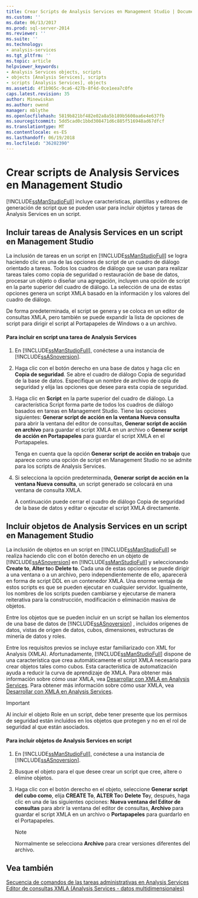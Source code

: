 ```yaml
---
title: Crear Scripts de Analysis Services en Management Studio | Documentos de Microsoft
ms.custom: ''
ms.date: 06/13/2017
ms.prod: sql-server-2014
ms.reviewer: ''
ms.suite: ''
ms.technology:
- analysis-services
ms.tgt_pltfrm: ''
ms.topic: article
helpviewer_keywords:
- Analysis Services objects, scripts
- objects [Analysis Services], scripts
- scripts [Analysis Services], objects
ms.assetid: 4f1b965c-9ca6-427b-8f4d-0ce1eea7c0fe
caps.latest.revision: 35
author: Minewiskan
ms.author: owend
manager: mblythe
ms.openlocfilehash: 5819b821bf482e02a8a5b189b5600aa6e4e637fb
ms.sourcegitcommit: 5dd5cad0c1bbd308471d6c885f516948ad67dfcf
ms.translationtype: MT
ms.contentlocale: es-ES
ms.lasthandoff: 06/19/2018
ms.locfileid: "36202390"
---
```

# <a name="create-analysis-services-scripts-in-management-studio"></a>Crear scripts de Analysis Services en Management Studio
  [!INCLUDE[ssManStudioFull](../../includes/ssmanstudiofull-md.md)] incluye características, plantillas y editores de generación de script que se pueden usar para incluir objetos y tareas de Analysis Services en un script.  
  
## <a name="script-analysis-services-tasks-in-management-studio"></a>Incluir tareas de Analysis Services en un script en Management Studio  
 La inclusión de tareas en un script en [!INCLUDE[ssManStudioFull](../../includes/ssmanstudiofull-md.md)] se logra haciendo clic en una de las opciones de script de un cuadro de diálogo orientado a tareas. Todos los cuadros de diálogo que se usan para realizar tareas tales como copia de seguridad o restauración de base de datos, procesar un objeto o diseñar una agregación, incluyen una opción de script en la parte superior del cuadro de diálogo. La selección de una de estas opciones genera un script XMLA basado en la información y los valores del cuadro de diálogo.  
  
 De forma predeterminada, el script se genera y se coloca en un editor de consultas XMLA, pero también se puede expandir la lista de opciones de script para dirigir el script al Portapapeles de Windows o a un archivo.  
  
#### <a name="to-script-an-analysis-services-task"></a>Para incluir en script una tarea de Analysis Services  
  
1.  En [!INCLUDE[ssManStudioFull](../../includes/ssmanstudiofull-md.md)], conéctese a una instancia de [!INCLUDE[ssASnoversion](../../includes/ssasnoversion-md.md)].  
  
2.  Haga clic con el botón derecho en una base de datos y haga clic en **Copia de seguridad**. Se abre el cuadro de diálogo Copia de seguridad de la base de datos. Especifique un nombre de archivo de copia de seguridad y elija las opciones que desee para esta copia de seguridad.  
  
3.  Haga clic en **Script** en la parte superior del cuadro de diálogo. La característica Script forma parte de todos los cuadros de diálogo basados en tareas en Management Studio. Tiene las opciones siguientes: **Generar script de acción en la ventana Nueva consulta** para abrir la ventana del editor de consultas, **Generar script de acción en archivo** para guardar el script XMLA en un archivo o **Generar script de acción en Portapapeles** para guardar el script XMLA en el Portapapeles.  
  
     Tenga en cuenta que la opción **Generar script de acción en trabajo** que aparece como una opción de script en Management Studio no se admite para los scripts de Analysis Services.  
  
4.  Si selecciona la opción predeterminada, **Generar script de acción en la ventana Nueva consulta**, un script generado se colocará en una ventana de consulta XMLA.  
  
     A continuación puede cerrar el cuadro de diálogo Copia de seguridad de la base de datos y editar o ejecutar el script XMLA directamente.  
  
## <a name="script-analysis-services-objects-in-management-studio"></a>Incluir objetos de Analysis Services en un script en Management Studio  
 La inclusión de objetos en un script en [!INCLUDE[ssManStudioFull](../../includes/ssmanstudiofull-md.md)] se realiza haciendo clic con el botón derecho en un objeto de [!INCLUDE[ssASnoversion](../../includes/ssasnoversion-md.md)] en [!INCLUDE[ssManStudioFull](../../includes/ssmanstudiofull-md.md)] y seleccionando **Create to**, **Alter to**o **Delete to**. Cada una de estas opciones se puede dirigir a una ventana o a un archivo, pero independientemente de ello, aparecerá en forma de script DDL en un contenedor XMLA. Una enorme ventaja de estos scripts es que se pueden ejecutar en cualquier servidor. Igualmente, los nombres de los scripts pueden cambiarse y ejecutarse de manera reiterativa para la construcción, modificación o eliminación masiva de objetos.  
  
 Entre los objetos que se pueden incluir en un script se hallan los elementos de una base de datos de [!INCLUDE[ssASnoversion](../../includes/ssasnoversion-md.md)] , incluidos orígenes de datos, vistas de origen de datos, cubos, dimensiones, estructuras de minería de datos y roles.  
  
 Entre los requisitos previos se incluye estar familiarizado con XML for Analysis (XMLA). Afortunadamente, [!INCLUDE[ssManStudioFull](../../includes/ssmanstudiofull-md.md)] dispone de una característica que crea automáticamente el script XMLA necesario para crear objetos tales como cubos. Esta característica de automatización ayuda a reducir la curva de aprendizaje de XMLA. Para obtener más información sobre cómo usar XMLA, vea [Desarrollar con XMLA en Analysis Services](../multidimensional-models-scripting-language-assl-xmla/developing-with-xmla-in-analysis-services.md). Para obtener más información sobre cómo usar XMLA, vea [Desarrollar con XMLA en Analysis Services](../multidimensional-models-scripting-language-assl-xmla/developing-with-xmla-in-analysis-services.md).  
  
> [!IMPORTANT]  
>  Al incluir el objeto Role en un script, debe tener presente que los permisos de seguridad están incluidos en los objetos que protegen y no en el rol de seguridad al que están asociados.  
  
#### <a name="to-script-analysis-services-objects"></a>Para incluir objetos de Analysis Services en script  
  
1.  En [!INCLUDE[ssManStudioFull](../../includes/ssmanstudiofull-md.md)], conéctese a una instancia de [!INCLUDE[ssASnoversion](../../includes/ssasnoversion-md.md)].  
  
2.  Busque el objeto para el que desee crear un script que cree, altere o elimine objetos.  
  
3.  Haga clic con el botón derecho en el objeto, seleccione **Generar script del cubo como**, elija **CREATE To**, **ALTER To**o **Delete To**y, después, haga clic en una de las siguientes opciones: **Nueva ventana del Editor de consultas** para abrir la ventana del editor de consultas, **Archivo** para guardar el script XMLA en un archivo o **Portapapeles** para guardarlo en el Portapapeles.  
  
    > [!NOTE]  
    >  Normalmente se selecciona **Archivo** para crear versiones diferentes del archivo.  
  
## <a name="see-also"></a>Vea también  
 [Secuencia de comandos de las tareas administrativas en Analysis Services](../script-administrative-tasks-in-analysis-services.md)   
 [Editor de consultas XMLA &#40;Analysis Services - datos multidimensionales&#41;](../xmla-query-editor-analysis-services-multidimensional-data.md)  
  
  